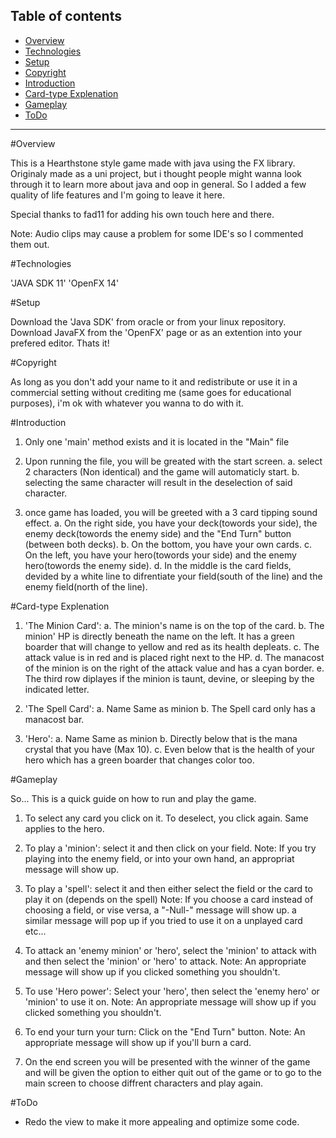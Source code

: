## Table of contents
* [Overview](#overview)
* [Technologies](#technologies)
* [Setup](#setup)
* [Copyright](#copyright)
* [Introduction](#introduction)
* [Card-type Explenation](#Card-type-explenation)
* [Gameplay](#gameplay)
* [ToDo](#todo)

---

#Overview

This is a Hearthstone style game made with java using the FX library. Originaly made as a uni project, but i thought people might wanna look through it to learn more about java and oop in general. So I added a few quality of life features and I'm going to leave it here.

Special thanks to fad11 for adding his own touch here and there.

Note: Audio clips may cause a problem for some IDE's so I commented them out.

#Technologies

'JAVA SDK 11'
'OpenFX 14'

#Setup

Download the 'Java SDK' from oracle or from your linux repository.
Download JavaFX from the 'OpenFX' page or as an extention into your prefered editor.
Thats it!

#Copyright

As long as you don't add your name to it and redistribute or use it in a commercial setting without crediting me
(same goes for educational purposes), i'm ok with whatever you wanna to do with it.

#Introduction

1. Only one 'main' method exists and it is located in the "Main" file

2. Upon running the file, you will be greated with the start screen.
	a. select 2 characters (Non identical) and the game will automaticly start.
	b. selecting the same character will result in the deselection of said character.

3. once game has loaded, you will be greeted with a 3 card tipping sound effect.
	a. On the right side, you have your deck(towords your side), 
		the enemy deck(towords the enemy side) 
		and the "End Turn" button (between both decks).
	b. On the bottom, you have your own cards.
	c. On the left, you have your hero(towords your side) and the enemy hero(towords the enemy side).
	d. In the middle is the card fields, devided by a white line to difrentiate your field(south of the line)
		and the enemy field(north of the line).

#Card-type Explenation

1. 'The Minion Card':
	a. The minion's name is on the top of the card.
	b. The minion' HP is directly beneath the name on the left. 
		It has a green boarder that will change to yellow and red as its health depleats.
	c. The attack value is in red and is placed right next to the HP.
	d. The manacost of the minion is on the right of the attack value and has a cyan border.
	e. The third row diplayes if the minion is taunt, devine, or sleeping by the indicated letter.

2. 'The Spell Card':
	a. Name Same as minion
	b. The Spell card only has a manacost bar.

3. 'Hero':
	a. Name Same as minion
	b. Directly below that is the mana crystal that you have (Max 10).
	c. Even below that is the health of your hero which has a green boarder that changes color too.

#Gameplay

So... This is a quick guide on how to run and play the game.

1. To select any card you click on it. To deselect, you click again. Same applies to the hero.

2. To play a 'minion': select it and then click on your field.
	Note: If you try playing into the enemy field, or into your own hand,  an appropriat message will show up.

3. To play a 'spell': select it and then either select the field or the card to play it on (depends on the spell)
	Note: If you choose a card instead of choosing a field, or vise versa, a "-Null-" message will show up.
		a similar message will pop up if you tried to use it on a unplayed card etc...

4. To attack an 'enemy minion' or 'hero', select the 'minion' to attack with and then select the 'minion' or 'hero' to attack.
	Note: An appropriate message will show up if you clicked something you shouldn't.

5. To use 'Hero power': Select your 'hero', then select the 'enemy hero' or 'minion' to use it on.
	Note: An appropriate message will show up if you clicked something you shouldn't.

6. To end your turn your turn: Click on the "End Turn" button.
	Note: An appropriate message will show up if you'll burn a card.

7. On the end screen you will be presented with the winner of the game and will be given the option to either
	quit out of the game or to go to the main screen to choose diffrent characters and play again. 

#ToDo

* Redo the view to make it more appealing and optimize some code.
